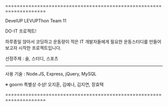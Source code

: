 ====================================================================

DevelUP
LEVUPThon Team 11

DO-IT 프로젝트!

하루종일 앉아서 코딩하고 운동량이 적은 IT 개발자들에게 필요한
운동스터디를 만들어보고자 시작한 프로젝트입니다.

선정주제 : 술, 스터디, 스포츠

--------------------------------------------------------------------

사용 기술 : Node.JS, Express, jQuery, MySQL

※ goorm 특별상 수상!
오지훈, 김예나, 김지연, 장효택

====================================================================
